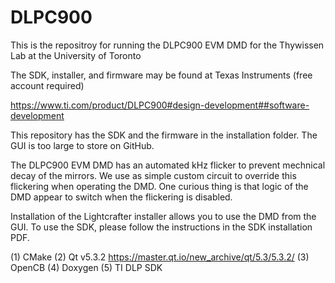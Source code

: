 # DLPC900

This is the repositroy for running the DLPC900 EVM DMD for the Thywissen Lab at the University of Toronto

The SDK, installer, and firmware may be found at Texas Instruments (free account required)

https://www.ti.com/product/DLPC900#design-development##software-development

This repository has the SDK and the firmware in the installation folder.  The GUI is too large to store on GitHub.

The DLPC900 EVM DMD has an automated kHz flicker to prevent mechnical decay of the mirrors.  We use as simple custom circuit to override this flickering when operating the DMD. One curious thing is that logic of the DMD appear to switch when the flickering is disabled.

Installation of the Lightcrafter installer allows you to use the DMD from the GUI.  To use the SDK, please follow the instructions in the SDK installation PDF.

(1) CMake 
(2) Qt v5.3.2 https://master.qt.io/new_archive/qt/5.3/5.3.2/
(3) OpenCB
(4) Doxygen
(5) TI DLP SDK
